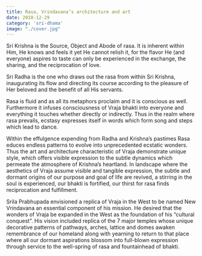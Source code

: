 ```yaml
---
title: Rasa, Vrindavana’s architecture and art
date: 2018-12-29
category: 'sri-dhama'
image: "./cover.jpg"
---
```


Sri Krishna is the Source, Object and Abode of rasa. It is inherent within Him, He knows and feels it yet He cannot relish it, for the flavor He (and everyone) aspires to taste can only be experienced in the exchange, the sharing, and the reciprocation of love.

Sri Radha is the one who draws out the rasa from within Sri Krishna, inaugurating its flow and directing its course according to the pleasure of Her beloved and the benefit of all His servants.

Rasa is fluid and as all its metaphors proclaim and it is conscious as well. Furthermore it infuses consciousness of Vraja bhakti into everyone and everything it touches whether directly or indirectly. Thus in the realm where rasa prevails, ecstasy expresses itself in words which form song and steps which lead to dance.

Within the effulgence expending from Radha and Krishna’s pastimes Rasa educes endless patterns to evolve into unprecedented ecstatic wonders. Thus the art and architecture characteristic of Vraja demonstrate unique style, which offers visible expression to the subtle dynamics which permeate the atmosphere of Krishna’s heartland. In landscape where the aesthetics of Vraja assume visible and tangible expression, the subtle and dormant origins of our purpose and goal of life are revived, a stirring in the soul is experienced, our bhakti is fortified, our thirst for rasa finds reciprocation and fulfillment.

Srila Prabhupada envisioned a replica of Vraja in the West to be named New Vrindavana an essential component of his mission. He desired that the wonders of Vraja be expanded in the West as the foundation of his “cultural conquest”. His vision included replica of the 7 major temples whose unique decorative patterns of pathways, arches, lattice and domes awaken remembrance of our homeland along with yearning to return to that place where all our dormant aspirations blossom into full-blown expression through service to the well-spring of rasa and fountainhead of bhakti.